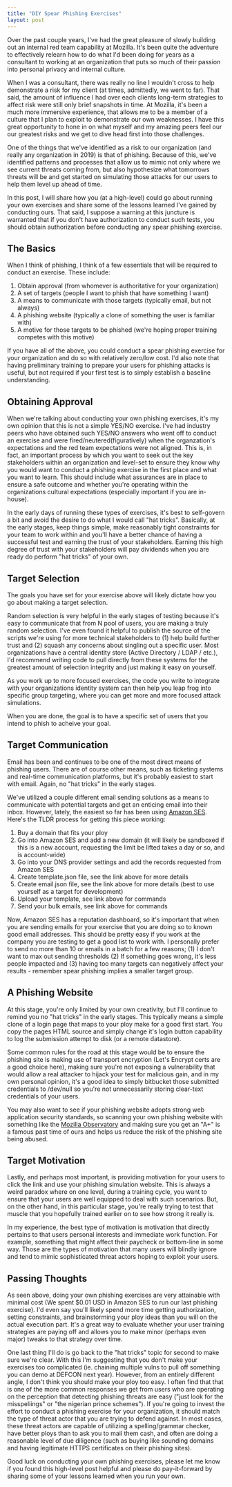 ```yaml
---
title: "DIY Spear Phishing Exercises"
layout: post
---
```


Over the past couple years, I've had the great pleasure of slowly building out an internal red team capability at Mozilla.  It's been quite the adventure to effectively relearn how to do what I'd been doing for years as a consultant to working at an organization that puts so much of their passion into personal privacy and internal culture.

When I was a consultant, there was really no line I wouldn't cross to help demonstrate a risk for my client (at times, admittedly, we went to far).  That said, the amount of influence I had over each clients long-term strategies to affect risk were still only brief snapshots in time.  At Mozilla, it's been a much more immersive experience, that allows me to be a member of a culture that I plan to exploit to demonstrate our own weaknesses.  I have this great opportunity to hone in on what myself and my amazing peers feel our our greatest risks and we get to dive head first into those challenges.

One of the things that we've identified as a risk to our organization (and really any organization in 2019) is that of phishing.  Because of this, we've identified patterns and processes that allow us to mimic not only where we see current threats coming from, but also hypothesize what tomorrows threats will be and get started on simulating those attacks for our users to help them level up ahead of time.

In this post, I will share how you (at a high-level) could go about running your own exercises and share some of the lessons learned I've gained by conducting ours.  That said, I suppose a warning at this juncture is warranted that if you don't have authorization to conduct such tests, you should obtain authorization before conducting any spear phishing exercise.

## The Basics ##

When I think of phishing, I think of a few essentials that will be required to conduct an exercise.  These include:

1. Obtain approval (from whomever is authoritative for your organization)
2. A set of targets (people I want to phish that have something I want)
3. A means to communicate with those targets (typically email, but not always)
4. A phishing website (typically a clone of something the user is familiar with)
5. A motive for those targets to be phished (we're hoping proper training competes with this motive)

If you have all of the above, you could conduct a spear phishing exercise for your organization and do so with relatively zero/low cost.  I'd also note that having preliminary training to prepare your users for phishing attacks is useful, but not required if your first test is to simply establish a baseline understanding.

## Obtaining Approval ##

When we're talking about conducting your own phishing exercises, it's my own opinion that this is not a simple YES/NO exercise.  I've had industry peers who have obtained such YES/NO answers who went off to conduct an exercise and were fired/neutered(figuratively) when the organzation's expectations and the red team expectations were not aligned.  This is, in fact, an important process by which you want to seek out the key stakeholders within an organization and level-set to ensure they know why you would want to conduct a phishing exercise in the first place and what you want to learn.  This should include what assurances are in place to ensure a safe outcome and whether you're operating within the organizations cultural expectations (especially important if you are in-house).

In the early days of running these types of exercises, it's best to self-govern a bit and avoid the desire to do what I would call "hat tricks".  Basically, at the early stages, keep things simple, make reasonably tight constraints for your team to work within and you'll have a better chance of having a successful test and earning the trust of your stakeholders.  Earning this high degree of trust with your stakeholders will pay dividends when you are ready do perform "hat tricks" of your own.

## Target Selection ##

The goals you have set for your exercise above will likely dictate how you go about making a target selection.

Random selection is very helpful in the early stages of testing because it's easy to communicate that from N pool of users, you are making a truly random selection.  I've even found it helpful to publish the source of the scripts we're using for more technical stakeholders to (1) help build further trust and (2) squash any concerns about singling out a specific user.  Most organizations have a central identity store (Active Directory / LDAP / etc.), I'd recommend writing code to pull directly from these systems for the greatest amount of selection integrity and just making it easy on yourself.

As you work up to more focused exercises, the code you write to integrate with your organizations identity system can then help you leap frog into specific group targeting, where you can get more and more focused attack simulations.

When you are done, the goal is to have a specific set of users that you intend to phish to acheive your goal.

## Target Communication ##

Email has been and continues to be one of the most direct means of phishing users.  There are of course other means, such as ticketing systems and real-time communication platforms, but it's probably easiest to start with email.  Again, no "hat tricks" in the early stages.

We've utilized a couple different email sending solutions as a means to communicate with potential targets and get an enticing email into their inbox.  However, lately, the easiest so far has been using [Amazon SES](https://aws.amazon.com/ses/).  Here's the TLDR process for getting this piece working:

1. Buy a domain that fits your ploy
2. Go into Amazon SES and add a new domain (it will likely be sandboxed if this is a new account, requesting the limit be lifted takes a day or so, and is account-wide)
3. Go into your DNS provider settings and add the records requested from Amazon SES
4. Create template.json file, see the link above for more details
5. Create email.json file, see the link above for more details (best to use yourself as a target for development)
6. Upload your template, see link above for commands
7. Send your bulk emails, see link above for commands

Now, Amazon SES has a reputation dashboard, so it's important that when you are sending emails for your exercise that you are doing so to known good email addresses.  This should be pretty easy if you work at the company you are testing to get a good list to work with.  I personally prefer to send no more than 10 or emails in a batch for a few reasons; (1) I don't want to max out sending thresholds (2) If something goes wrong, it's less people impacted and (3) having too many targets can negatively affect your results - remember spear phishing implies a smaller target group.

## A Phishing Website ##

At this stage, you're only limited by your own creativity, but I'll continue to remind you no "hat tricks" in the early stages.  This typically means a simple clone of a login page that maps to your ploy make for a good first start.  You copy the pages HTML source and simply change it's login button capability to log the submission attempt to disk (or a remote datastore).

Some common rules for the road at this stage would be to ensure the phishing site is making use of transport encryption (Let's Encrypt certs are a good choice here), making sure you're not exposing a vulnerability that would allow a real attacker to hijack your test for malicious gain, and in my own personal opinion, it's a good idea to simply bitbucket those submitted credentials to /dev/null so you're not unnecessarily storing clear-text credentials of your users.

You may also want to see if your phishing website adopts strong web application security standards, so scanning your own phishing website with something like the [Mozilla Observatory](https://observatory.mozilla.org/) and making sure you get an "A+" is a famous past time of ours and helps us reduce the risk of the phishing site being abused.

## Target Motivation ##

Lastly, and perhaps most important, is providing motivation for your users to click the link and use your phishing simulation website.  This is always a weird paradox where on one level, during a training cycle, you want to ensure that your users are well equipped to deal with such scenarios.  But, on the other hand, in this particular stage, you're really trying to test that muscle that you hopefully trained earlier on to see how strong it really is.

In my experience, the best type of motivation is motivation that directly pertains to that users personal interests and immediate work function.  For example, something that might affect their paycheck or bottom-line in some way.  Those are the types of motivation that many users will blindly ignore and tend to mimic sophisticated threat actors hoping to exploit your users.

## Passing Thoughts ##

As seen above, doing your own phishing exercises are very attainable with minimal cost (We spent $0.01 USD in Amazon SES to run our last phishing exercise).  I'd even say you'll likely spend more time getting authorization, setting constraints, and brainstorming your ploy ideas than you will on the actual execution part.  It's a great way to evaluate whether your user training strategies are paying off and allows you to make minor (perhaps even major) tweaks to that strategy over time.

One last thing I'll do is go back to the "hat tricks" topic for second to make sure we're clear.  With this I'm suggesting that you don't make your exercises too complicated (ie. chaining multiple vulns to pull off something you can demo at DEFCON next year).  However, from an entirely different angle, I don't think you should make your ploy too easy.  I often find that that is one of the more common responses we get from users who are operating on the perception that detecting phishing threats are easy ("just look for the misspeliings" or "the nigerian prince schemes").  If you're going to invest the effort to conduct a phishing exercise for your organization, it should match the type of threat actor that you are trying to defend against.  In most cases, these threat actors are capable of utilizing a spelling/grammar checker, have better ploys than to ask you to mail them cash, and often are doing a reasonable level of due diligence (such as buying like sounding domains and having legitimate HTTPS certificates on their phishing sites).

Good luck on conducting your own phishing exercises, please let me know if you found this high-level post helpful and please do pay-it-forward by sharing some of your lessons learned when you run your own.
